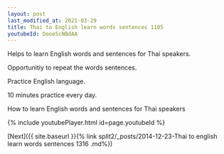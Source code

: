 ```yaml
---
layout: post
last_modified_at: 2021-03-29
title: Thai to English learn words sentences 1105 
youtubeId: Dooe5cNBdAA
---
```

 
 
Helps to learn English words and sentences for Thai speakers.

Opportunitiy to repeat the words sentences. 

Practice English language. 
 
10 minutes practice every day. 
 
How to learn English words and sentences for Thai speakers 
 
{% include youtubePlayer.html id=page.youtubeId %}
 
 
[Next]({{ site.baseurl }}{% link  split2/_posts/2014-12-23-Thai to english learn words sentences 1316 .md%})
 
